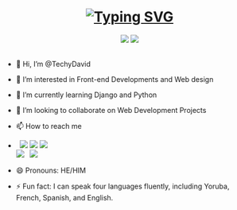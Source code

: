 <h1 align="center">
  <a href="#">
    <a href="https://git.io/typing-svg"><img src="https://readme-typing-svg.herokuapp.com?font=Fira+Code&size=15&duration=3000&pause=100&color=DDDDDD&random=false&width=435&lines=Hey+There%F0%9F%91%8B%F0%9F%8F%BD+I'm+TechyDavid+feel+%F0%9F%98%81+free+;to+collaborate+on+projects%F0%9F%A7%91%F0%9F%8F%BD%E2%80%8D%F0%9F%92%BB" alt="Typing SVG" /></a>
  </a>
</h1>
<p align="center">
<a href="https://https://www.instagram.com/_davigner/" alt="Instgram Follow">
  <img src="https://img.shields.io/badge/Instagram-E4405F?style=for-the-badge&logo=instagram&logoColor=white"/></a>
   <a href="https://www.linkedin.com/in/david-rufus-435483288/" alt="Instgram Follow">
  <img src="https://img.shields.io/badge/LinkedIn-0077B5?style=for-the-badge&logo=linkedin&logoColor=white"/></a>
 </a><br><br>


- 👋 Hi, I’m @TechyDavid
- 👀 I’m interested in Front-end Developments and Web design
- 🌱 I’m currently learning Django and Python
- 💞️ I’m looking to collaborate on Web Development Projects
- 📫 How to reach me
- <code> [<img src ="https://img.shields.io/badge/instagram-%23E1306C.svg?&style=for-the-badge&logo=instagram&logoColor=white">](https://www.instagram.com/_davigner/)</code>
  <code>[<img src="https://img.shields.io/badge/linkedin-%230077b5.svg?&style=for-the-badge&logo=linkedin&logoColor=white" />](https://www.linkedin.com/in/david-rufus-435483288/)</code>
  <code>[<img src ="https://img.shields.io/badge/twitter-%231DA1F2.svg?&style=for-the-badge&logo=twitter&logoColor=white">](https://twitter.com/)</code>  
  <code>[<img src="https://img.shields.io/badge/youtube-%23FF0000.svg?&style=for-the-badge&logo=youtube&logoColor=white" />](https://www.youtube.com/channel/UCmPcskHXR4KAvjhgQ3crsFQ)</code> 
  <code> [<img src="https://img.shields.io/badge/facebook-%234267B2.svg?&style=for-the-badge&logo=facebook&logoColor=white" />](https://www.facebook.com/)</code>

- 😄 Pronouns: HE/HIM
- ⚡ Fun fact: I can speak four languages fluently, including Yoruba, French, Spanish, and English.

<!---
TechyDavid/TechyDavid is a ✨ special ✨ repository because its `README.md` (this file) appears on your GitHub profile.
You can click the Preview link to take a look at your changes.
--->
